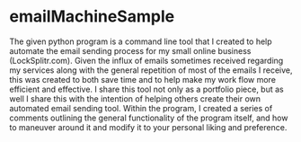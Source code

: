 # emailMachineSample
The given python program is a command line tool that I created to help automate the email sending process for my small online business (LockSplitr.com). Given the influx of emails sometimes received regarding my services along with the general repetition of most of the emails I receive, this was created to both save time and to help make my work flow more efficient and effective.  I share this tool not only as a portfolio piece, but as well I share this  with the intention of helping others create their own automated email sending tool. Within the program, I created a series of comments outlining the general functionality of the program itself, and how to maneuver around it and modify it to your personal liking and preference.
